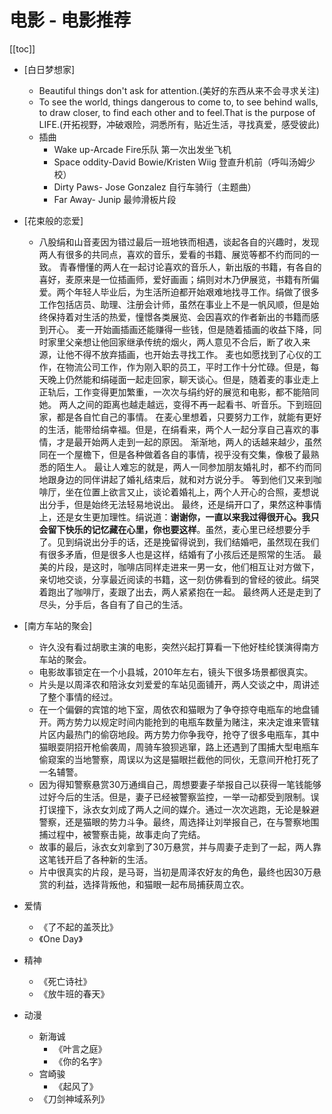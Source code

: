 # 电影 - 电影推荐

[[toc]]

* [白日梦想家]
    * Beautiful things don't ask for attention.(美好的东西从来不会寻求关注)
    * To see the world, things dangerous to come to, to see behind walls, to draw closer, to find each other and to feel.That is the purpose of LIFE.(开拓视野，冲破艰险，洞悉所有，贴近生活，寻找真爱，感受彼此)
    * 插曲
      * Wake up-Arcade Fire乐队 第一次出发坐飞机
      * Space oddity-David Bowie/Kristen Wiig 登直升机前（呼叫汤姆少校）
      * Dirty Paws- Jose Gonzalez 自行车骑行（主题曲）
      * Far Away- Junip 最帅滑板片段

* [花束般的恋爱]
    * 八股绢和山音麦因为错过最后一班地铁而相遇，谈起各自的兴趣时，发现两人有很多的共同点，喜欢的音乐，爱看的书籍、展览等都不约而同的一致。
      青春懵懂的两人在一起讨论喜欢的音乐人，新出版的书籍，有各自的喜好，麦原来是一位插画师，爱好画画；绢则对木乃伊展览，书籍有所偏爱。两个年轻人毕业后，为生活所迫都开始艰难地找寻工作。绢做了很多工作包括店员、助理、注册会计师，虽然在事业上不是一帆风顺，但是始终保持着对生活的热爱，憧憬各类展览、会因喜欢的作者新出的书籍而感到开心。
      麦一开始画插画还能赚得一些钱，但是随着插画的收益下降，同时家里父亲想让他回家继承传统的烟火，两人意见不合后，断了收入来源，让他不得不放弃插画，也开始去寻找工作。
      麦也如愿找到了心仪的工作，在物流公司工作，作为刚入职的员工，平时工作十分忙碌。但是，每天晚上仍然能和绢碰面一起走回家，聊天谈心。但是，随着麦的事业走上正轨后，工作变得更加繁重，一次次与绢约好的展览和电影，都不能陪同她。
      两人之间的距离也越走越远，变得不再一起看书、听音乐。下到班回家，都是各自忙自己的事情。
      在麦心里想着，只要努力工作，就能有更好的生活，能带给绢幸福。但是，在绢看来，两个人一起分享自己喜欢的事情，才是最开始两人走到一起的原因。
      渐渐地，两人的话越来越少，虽然同在一个屋檐下，但是各种做着各自的事情，视乎没有交集，像极了最熟悉的陌生人。
      最让人难忘的就是，两人一同参加朋友婚礼时，都不约而同地跟身边的同伴讲起了婚礼结束后，就和对方说分手。
      等到他们又来到咖啡厅，坐在位置上欲言又止，谈论着婚礼上，两个人开心的合照，麦想说出分手，但是始终无法轻易地说出。
      最终，还是绢开口了，果然这种事情上，还是女生更加理性。绢说道：**谢谢你，一直以来我过得很开心。我只会留下快乐的记忆藏在心里，你也要这样**。虽然，麦心里已经想要分手了。见到绢说出分手的话，还是挽留得说到，我们结婚吧，虽然现在我们有很多矛盾，但是很多人也是这样，结婚有了小孩后还是照常的生活。
      最美的片段，是这时，咖啡店同样走进来一男一女，他们相互让对方做下，亲切地交谈，分享最近阅读的书籍，这一刻仿佛看到的曾经的彼此。绢哭着跑出了咖啡厅，麦跟了出去，两人紧紧抱在一起。
      最终两人还是走到了尽头，分手后，各自有了自己的生活。

* [南方车站的聚会]
    * 许久没有看过胡歌主演的电影，突然兴起打算看一下他好桂纶镁演得南方车站的聚会。
    * 电影故事锁定在一个小县城，2010年左右，镜头下很多场景都很真实。
    * 片头是以周泽农和陪泳女刘爱爱的车站见面铺开，两人交谈之中，周讲述了整个事情的经过。
    * 在一个偏僻的宾馆的地下室，周依农和猫眼为了争夺掠夺电瓶车的地盘铺开。两方势力以规定时间内能抢到的电瓶车数量为赌注，来决定谁来管辖片区内最热门的偷窃地段。两方势力你争我夺，抢夺了很多电瓶车，其中猫眼耍阴招开枪偷袭周，周骑车狼狈逃窜，路上还遇到了围捕大型电瓶车偷窥案的当地警察，周误以为这是猫眼拦截他的同伙，无意间开枪打死了一名辅警。
    * 因为得知警察悬赏30万通缉自己，周想要妻子举报自己以获得一笔钱能够过好今后的生活。但是，妻子已经被警察监控，一举一动都受到限制。误打误撞下，泳衣女刘成了两人之间的媒介。通过一次次逃跑，无论是躲避警察，还是猫眼的势力斗争。最终，周选择让刘举报自己，在与警察地围捕过程中，被警察击毙，故事走向了完结。
    * 故事的最后，泳衣女刘拿到了30万悬赏，并与周妻子走到了一起，两人靠这笔钱开启了各种新的生活。
    * 片中很真实的片段，是马哥，当初是周泽农好友的角色，最终也因30万悬赏的利益，选择背叛他，和猫眼一起布局捕获周立农。


* 爱情
  * 《了不起的盖茨比》
  * 《One Day》

* 精神
  * 《死亡诗社》
  * 《放牛班的春天》

* 动漫
  * 新海诚
    * 《叶言之庭》
    * 《你的名字》
  * 宫崎骏
    * 《起风了》
  * 《刀剑神域系列》